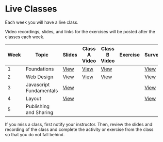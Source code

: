 # Live Classes

Each week you will have a live class.

Video recordings, slides, and links for the exercises will be posted after the classes each week.

<!-- TODO: Replace links after live classes (section 1 and 2 separately) -->

| Week | Topic                  | Slides     | Class A Video | Class B Video | Exercise | Survey       |
| ---- | ---------------------- | ---------- | ------------- | ------------- | -------- | ------------ |
| 1    | Foundations            | [View][s1] | [View][v1a]   | [View][v1b]   |          | [View][sur1] |
| 2    | Web Design             | [View][s2] | [View][v2a]   | [View][v2b]   |          | [View][sur2] |
| 3    | Javascript Fundamentals | [View][s3] |               |               |          | [View][sur3] |
| 4    | Layout                 | [View][s4] |               |               |          | [View][sur4] |
| 5    | Publishing and Sharing |            |               |               |          |              |

If you miss a class, first notify your instructor. Then, review the slides and
recording of the class and complete the activity or exercise from the class so that you do not fall behind.

[s1]: https://docs.google.com/presentation/d/1H1yHkulWSOeU4_OOqAID9ZngGIiwvXrdKDZzmkXv4oI/edit?usp=sharing
[s2]: https://docs.google.com/presentation/d/1CI1CfLkrKF9ip_NwlRFceo31qLcEqjaYFJvvZ1kihyw/edit?usp=sharing
[s3]: https://docs.google.com/presentation/d/1GSFefXUFeAqZIcag0m532N0kAQU3w0D-VfN7XDW22Eo/edit?usp=sharing
[s4]: https://docs.google.com/presentation/d/1du7uMS-UeoQ7ZCBN9641v19jtaTVCTLimaHZQzw6HTI/edit?usp=sharing
[v1a]: https://youtu.be/P5or2M-ZtrI
[v1b]: https://www.youtube.com/watch?v=xugTElKajzM
[v2a]: https://youtu.be/rdB9HB9XP0U
[v2b]: https://youtu.be/JXTkAo8a1Pc
[e1]: https://www.youtube.com/embed/FdenvaWdkIA?start=1915
[e2]: https://youtu.be/RxELqwNp_Kg?t=1828
[e3]: https://youtu.be/TAXNkbas62g?t=1070
[sur1]: https://docs.google.com/forms/d/e/1FAIpQLSfEbvSJ1EYI6MYmu9WJxfwpXeWIeoATpEWTlO8fRoKF4ppOrw/viewform?usp=sf_link
[sur2]: https://docs.google.com/forms/d/e/1FAIpQLSfwduMaYaJQzMJu2BpXGWmmpjkjO-RN4gjFdYjD2T_94NdYqA/viewform?usp=sf_link
[sur3]: https://docs.google.com/forms/d/e/1FAIpQLSevuY0Z76veN-dn-S3PdtBaMa7LKHyDBR0f-SSK-QnKGbN_Pw/viewform?usp=sf_link
[sur4]: https://docs.google.com/forms/d/e/1FAIpQLSdZcQEEfK65XhhVv01Rkaz1m2TQ4G6g5AnQuMVVBezDg9DfHw/viewform?usp=sf_link
